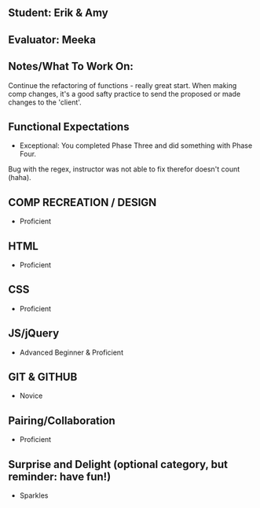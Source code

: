 ## Student: Erik & Amy
## Evaluator: Meeka
## Notes/What To Work On:

Continue the refactoring of functions - really great start. When making comp changes, it's a good safty practice to send the proposed or made changes to the 'client'.

## Functional Expectations

* Exceptional: You completed Phase Three and did something with Phase Four.

Bug with the regex, instructor was not able to fix therefor doesn't count (haha).


## COMP RECREATION / DESIGN

* Proficient  

## HTML
 
* Proficient  

## CSS

* Proficient   

## JS/jQuery
 
* Advanced Beginner & Proficient

## GIT & GITHUB

* Novice

## Pairing/Collaboration

* Proficient

## Surprise and Delight (optional category, but reminder: have fun!)

* Sparkles
